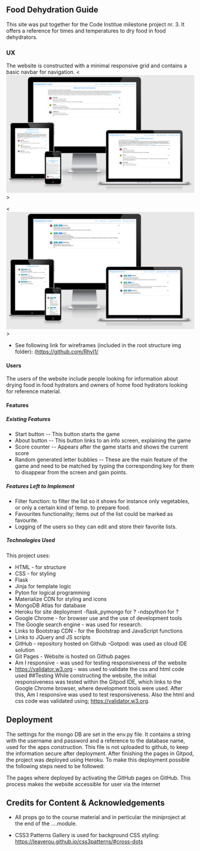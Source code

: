 ## Food Dehydration Guide
This site was put together for the Code Institue milestone project nr. 3.
It offers a reference for times and temperatures to dry food in food dehydrators.

### UX
The website is constructed with a minimal responsive grid and contains a basic navbar for navigation.
<![alt](https://github.com/Rhyl1/Dehydratation-guide/blob/5b92296606871c15af749687e66ca4aaf295ad30/static/img/responsive1.png)>

<![alt](https://github.com/Rhyl1/Dehydratation-guide/blob/5b92296606871c15af749687e66ca4aaf295ad30/static/img/responsive2.png)>
- See following link for wireframes (included in the root structure img folder): 
(https://github.com/Rhyl1/

#### Users
The users of the website include people looking for information about drying food in food hydrators and owners of home food hydrators looking for reference material.


#### Features
##### Existing Features
- Start button -- This button starts the game
- About button -- This button links to an info screen, explaining the game
- Score counter -- Appears after the game starts and shows the current score
- Random generated letter bubbles -- These are the main feature of the game and need to be matched by typing the corresponding key for them to disappear from the screen and gain points.

##### Features Left to Implement
- Filter function: to filter the list so it shows for instance only vegetables, or only a certain kind of temp. to prepare food. 
- Favourites functionality; items out of the list could be marked as favourite.
- Logging of the users so they can edit and store their favorite lists.


##### Technologies Used
This project uses:

- HTML - for structure
- CSS - for styling
- Flask
- Jinja for template logic
- Pyton for logical programming
- Materialize CDN for styling and icons
- MongoDB Atlas for database
- Heroku for site deployment
-flask_pymongo for ?
-ndspython for ?
- Google Chrome - for browser use and the use of development tools
- The Google search engine - was used for research.
- Links to Bootstrap CDN - for the Bootstrap and JavaScript functions
- Links to JQuery and JS scripts
- GitHub - repository hosted on Github -Gotpod: was used as cloud IDE solution
- Git Pages - Website is hosted on Github pages
- Am I responsive - was used for testing responsiveness of the website
- https://validator.w3.org - was used to validate the css and html code used
##Testing
While constructing the website, the initial responsiveness was tested within the Gitpod IDE, which links to the Google Chrome browser, where development tools were used.
After this, Am I responsive was used to test responsiveness.
Also the html and css code was validated using; https://validator.w3.org. 

## Deployment
The settings for the mongo DB are set in the env.py file. It contains a string with the username and password and a reference to the database name, used for the apps construction. This file is 
not uploaded to github, to keep the information secure after deployment. After finishing the pages in Gitpod, the project was deployed using Heroku. 
To make this deployment possible the following steps need to be followed:

The pages where deployed by activating the GitHub pages on GitHub. This process makes the website accessible for user via the internet
## Credits for Content & Acknowledgements
- All props go to the course material and in perticular the miniproject at the end of the ....module.


- CSS3 Patterns Gallery is used for background CSS styling:
https://leaverou.github.io/css3patterns/#cross-dots
